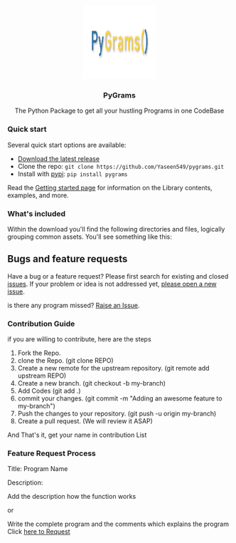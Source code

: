 <p align="center">
  <a href="https://syberstar.netlify.com/">
    <img src="https://github.com/Yaseen549/pygrams/blob/main/img/pygramsLogoMain.png" alt="Pygrams logo" width="165" height="165">
  </a>
</p>

<h3 align="center">PyGrams</h3>

<p align="center">
The Python Package to get all your hustling Programs in one CodeBase
</p>


### Quick start
Several quick start options are available:

- [Download the latest release](https://github.com/Yaseen549/pygrams/archive/refs/tags/v0.0.11.zip)
- Clone the repo: `git clone https://github.com/Yaseen549/pygrams.git`
- Install with [pypi](https://www.pypi.org/): `pip install pygrams`

Read the [Getting started page](https://pygrams.syberstar.com/) for information on the Library contents, examples, and more.


### What's included
Within the download you'll find the following directories and files, logically grouping common assets. You'll see something like this:

## Bugs and feature requests

Have a bug or a feature request? Please first search for existing and closed [issues](https://github.com/Yaseen549/pygrams/issues). If your problem or idea is not addressed yet, [please open a new issue](https://github.com/Yaseen549/pygrams/issues/new).

is there any program missed? <a href="https://github.com/Yaseen549/pygrams/issues/new">Raise an Issue</a>.

### Contribution Guide
if you are willing to contribute, here are the steps
1. Fork the Repo.
2. clone the Repo. (git clone REPO)
3. Create a new remote for the upstream repository. (git remote add upstream REPO)
4. Create a new branch. (git checkout -b my-branch)
5. Add Codes (git add .)
6. commit your changes. (git commit -m "Adding an awesome feature to my-branch")
7. Push the changes to your repository. (git push -u origin my-branch)
8. Create a pull request. (We will review it ASAP)

And That's it, get your name in contribution List

### Feature Request Process

Title: Program Name

Description:

Add the description how the function works

or

Write the complete program and the comments which explains the program Click
<a href="https://github.com/Yaseen549/pygrams/issues/new">here to Request</a>
</div>